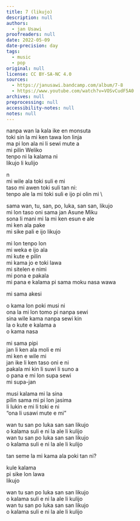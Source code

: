 ```yaml
---
title: 7 (likujo)
description: null
authors:
  - jan Usawi
proofreaders: null
date: 2022-05-09
date-precision: day
tags:
  - music
  - pop
original: null
license: CC BY-SA-NC 4.0
sources:
  - https://janusawi.bandcamp.com/album/7-8
  - https://www.youtube.com/watch?v=VOSvCudF5A0
archives: null
preprocessing: null
accessibility-notes: null
notes: null
---
```


nanpa wan la kala ike en monsuta  \
toki sin la mi ken tawa lon linja  \
ma pi lon ala ni li sewi mute a   \
mi pilin Weliko  \
tenpo ni la kalama ni  \
likujo li kulijo

n  \
mi wile ala toki suli e mi  \
taso mi awen toki suli tan ni:  \
tenpo ale la mi toki suli e ijo pi olin mi  \

sama wan, tu, san, po, luka, san san, likujo  \
mi lon taso oni sama jan Asune Miku  \
sona li mani mi la mi ken esun e ale  \
mi ken ala pake   \
mi sike pali e ijo likujo

mi lon tenpo lon  \
mi weka e ijo ala  \
mi kute e pilin  \
mi kama jo e toki lawa  \
mi sitelen e nimi  \
mi pona e pakala  \
mi pana e kalama pi sama moku nasa wawa

mi sama akesi

o kama lon poki musi ni  \
ona la mi lon tomo pi nanpa sewi  \
sina wile kama nanpa sewi kin  \
la o kute e kalama a  \
o kama nasa 

mi sama pipi  \
jan li ken ala moli e mi  \
mi ken e wile mi  \
jan ike li ken taso oni e ni  \
pakala mi kin li suwi li suno a  \
o pana e mi lon supa sewi  \
mi supa-jan

musi kalama mi la sina   \
pilin sama mi pi lon jasima  \
li lukin e mi li toki e ni  \
“ona li usawi mute e mi”

wan tu san po luka san san likujo  \
o kalama suli e ni la ale li kulijo  \
wan tu san po luka san san likujo  \
o kalama suli e ni la ale li kulijo

tan seme la mi kama ala poki tan ni?

kule kalama  \
pi sike lon lawa  \
likujo

wan tu san po luka san san likujo  \
o kalama suli e ni la ale li kulijo  \
wan tu san po luka san san likujo  \
o kalama suli e ni la ale li kulijo
